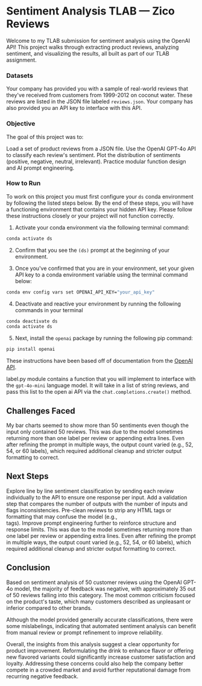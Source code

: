 # Sentiment Analysis TLAB — Zico Reviews


Welcome to my TLAB submission for sentiment analysis using the OpenAI API! This project walks through extracting product reviews, analyzing sentiment, and visualizing the results, all built as part of our TLAB assignment.

### Datasets
Your company has provided you with a sample of real-world reviews that they've received from customers from 1999-2012 on coconut water. These reviews are listed in the JSON file labeled `reviews.json`.
Your company has also provided you an API key to interface with this API. 

### Objective

The goal of this project was to:

Load a set of product reviews from a JSON file.
Use the OpenAI GPT-4o API to classify each review's sentiment.
Plot the distribution of sentiments (positive, negative, neutral, irrelevant).
Practice modular function design and AI prompt engineering.



### How to Run

To work on this project you must first configure your `ds` conda environment by following the listed steps below. By the end of these steps, you will have a functioning environment that contains your hidden API key. Please follow these instructions closely or your project will not function correctly.

1) Activate your conda environment via the following terminal command:
```bash
conda activate ds
```

2) Confirm that you see the `(ds)` prompt at the beginning of your environment.

3) Once you've confirmed that you are in your environment, set your given API key to a conda environment variable using the terminal command below:

```bash
conda env config vars set OPENAI_API_KEY="your_api_key"
```

4) Deactivate and reactive your environment by running the following commands in your terminal
```bash
conda deactivate ds
conda activate ds
```

5) Next, install the `openai` package by running the following pip command:
```bash
pip install openai
```


These instructions have been based off of documentation from the [OpenAI API](https://platform.openai.com/docs/libraries?desktop-os=windows&language=python). 


label.py module contains a function that you will implement to interface with the `gpt-4o-mini` language model. It will take in a list of string reviews, and pass this list to the open ai API via the `chat.completions.create()` method.


## Challenges Faced

My bar charts seemed to show more than 50 sentiments even though the input only contained 50 reviews. This was due to the model sometimes returning more than one label per review or appending extra lines. Even after refining the prompt in multiple ways, the output count varied (e.g., 52, 54, or 60 labels), which required additional cleanup and stricter output formatting to correct.

## Next Steps

Explore line by line sentiment classification by sending each review individually to the API to ensure one response per input.
Add a validation step that compares the number of outputs with the number of inputs and flags inconsistencies.
Pre-clean reviews to strip any HTML tags or formatting that may confuse the model (e.g., <br> tags).
Improve prompt engineering further to reinforce structure and response limits. This was due to the model sometimes returning more than one label per review or appending extra lines. Even after refining the prompt in multiple ways, the output count varied (e.g., 52, 54, or 60 labels), which required additional cleanup and stricter output formatting to correct.


## Conclusion


Based on sentiment analysis of 50 customer reviews using the OpenAI GPT-4o model, the majority of feedback was negative, with approximately 35 out of 50 reviews falling into this category. The most common criticism focused on the product's taste, which many customers described as unpleasant or inferior compared to other brands.

Although the model provided generally accurate classifications, there were some mislabelings, indicating that automated sentiment analysis can benefit from manual review or prompt refinement to improve reliability.

Overall, the insights from this analysis suggest a clear opportunity for product improvement. Reformulating the drink to enhance flavor or offering new flavored variants could significantly increase customer satisfaction and loyalty. Addressing these concerns could also help the company better compete in a crowded market and avoid further reputational damage from recurring negative feedback.




